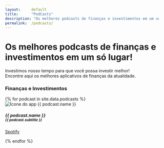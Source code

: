 ```yaml
---
layout:     default
title:      "PodCasts"
description: "Os melhores podcasts de finanças e investimentos em um só lugar!"
permalink:  /podcasts/
---
```


<div class="profileiner my-5">
  <div class="text-center mx-lg-auto mb-9">
    <h1 class="display-5 mb-4">Os melhores podcasts de finanças e investimentos em um só lugar!</h1>
    <p class="lead">Investimos nosso tempo para que você possa investir melhor! <br>Encontre aqui os melhores aplicativos de finanças da atualidade.</p>
  </div>
</div>

<h3 class="display-6 mt-5 mb-4">Finanças e Investimentos</h3>
<div class="row row-cols-1 row-cols-lg-5 row-cols-md-3 g-3">
  {% for podcast in site.data.podcasts %}
  <div class="col d-flex">
    <div class="card border-light card-body mb-2">
      <img class="rounded mb-3 foto shadow-sm" src="{{site.baseurl}}/assets/imgs/podcasts/{{ podcast.img }}.jpg" alt="Ícone do app {{ podcast.name }}">
      <h5 class="card-title mb-4">{{ podcast.name }}<br><small class="text-muted">{{ podcast.subtitle }}</small></h5>
      <p class="card-text">
        <a class="btn btn-primary stretched-link" href="{{ podcast.spotify }}" target="_blank" role="button">
          <i class="fa-brands fa-spotify"></i> Spotify
        </a>
      </p>
    </div>
  </div>
  {% endfor %}
</div>